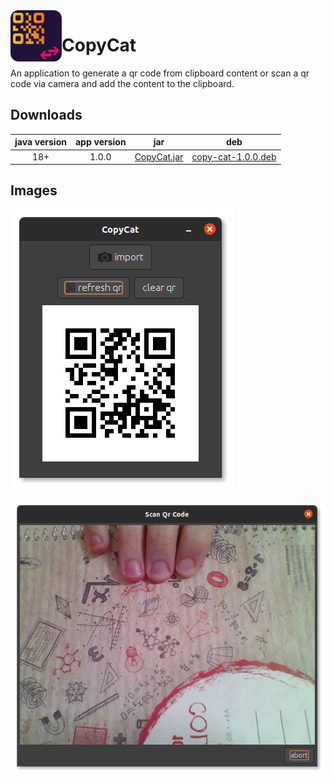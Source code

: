 <img width="82" align="left" src="https://raw.githubusercontent.com/kryptonbutterfly/CopyCat/master/deb-content/icon.svg"/>

# CopyCat
An application to generate a qr code from clipboard content or scan a qr code via camera and add the content to the clipboard.

## Downloads

java version | app version | jar | deb
:----------: | :---------: | :-: | :-:
18+          | 1.0.0       | [CopyCat.jar](https://github.com/kryptonbutterfly/CopyCat/releases/download/v1.0.0/CopyCat.jar) | [copy-cat-1.0.0.deb](https://github.com/kryptonbutterfly/CopyCat/releases/download/v1.0.0/copy-cat-1.0.0.deb)

## Images

![](https://raw.githubusercontent.com/kryptonbutterfly/CopyCat/master/md/resources/CopyCat_main.png)

![](https://raw.githubusercontent.com/kryptonbutterfly/CopyCat/master/md/resources/Import.png)